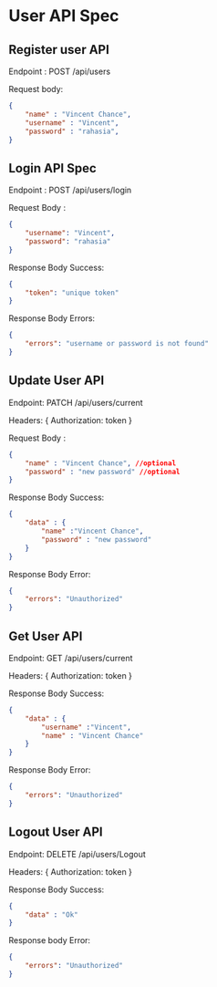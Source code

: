 # User API Spec

## Register user API 

Endpoint : POST /api/users

Request body: 
```json
{
	"name" : "Vincent Chance",
	"username" : "Vincent",
	"password" : "rahasia",
}
```
## Login API Spec

Endpoint : POST /api/users/login

Request Body : 
```json
{
	"username": "Vincent",
	"password": "rahasia"
}
```

Response Body Success:
```json
{
	"token": "unique token"
}
```

Response Body Errors:
```json
{
	"errors": "username or password is not found"
}
```
## Update User API

Endpoint: PATCH /api/users/current

Headers: {
	Authorization: token
}

Request Body :
 
```json
{
	"name" : "Vincent Chance", //optional
	"password" : "new password" //optional
}
```

Response Body Success:

```json
{
	"data" : {
		"name" :"Vincent Chance",
		"password" : "new password"
	}
}
```

Response Body Error:

```json
{
	"errors": "Unauthorized"
}
```

## Get User API

Endpoint: GET /api/users/current

Headers: {
	Authorization: token
}

Response Body Success:

```json
{
	"data" : {
		"username" :"Vincent",
		"name" : "Vincent Chance"
	}
}
```

Response Body Error:

```json
{
	"errors": "Unauthorized"
}
```

## Logout User API

Endpoint: DELETE /api/users/Logout

Headers: {
	Authorization: token
}

Response Body Success:

```json
{
	"data" : "Ok"
}
```

Response body Error:

```json
{
	"errors": "Unauthorized"
}
```
